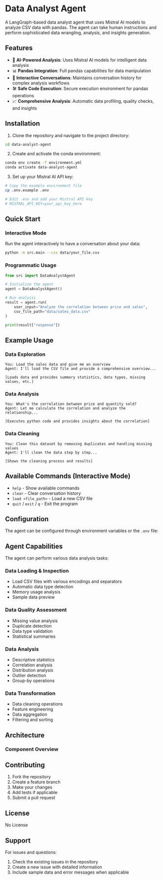 # Data Analyst Agent

A LangGraph-based data analyst agent that uses Mistral AI models to analyze CSV data with pandas. The agent can take human instructions and perform sophisticated data wrangling, analysis, and insights generation.

## Features

- 🤖 **AI-Powered Analysis**: Uses Mistral AI models for intelligent data analysis
- 📊 **Pandas Integration**: Full pandas capabilities for data manipulation
- 🔄 **Interactive Conversations**: Maintains conversation history for complex analysis workflows
- 🛠️ **Safe Code Execution**: Secure execution environment for pandas operations
- 📈 **Comprehensive Analysis**: Automatic data profiling, quality checks, and insights


## Installation

1. Clone the repository and navigate to the project directory:
```bash
cd data-analyst-agent
```

2. Create and activate the conda environment:
```bash
conda env create -f environment.yml
conda activate data-analyst-agent
```

3. Set up your Mistral AI API key:
```bash
# Copy the example environment file
cp .env.example .env

# Edit .env and add your Mistral API key
# MISTRAL_API_KEY=your_api_key_here
```

## Quick Start

### Interactive Mode

Run the agent interactively to have a conversation about your data:

```bash
python -m src.main --csv data/your_file.csv
```


### Programmatic Usage

```python
from src import DataAnalystAgent

# Initialize the agent
agent = DataAnalystAgent()

# Run analysis
result = agent.run(
    user_input="Analyze the correlation between price and sales",
    csv_file_path="data/sales_data.csv"
)

print(result["response"])
```

## Example Usage

### Data Exploration
```
You: Load the sales data and give me an overview
Agent: I'll load the CSV file and provide a comprehensive overview...

[Loads data and provides summary statistics, data types, missing values, etc.]
```

### Data Analysis
```
You: What's the correlation between price and quantity sold?
Agent: Let me calculate the correlation and analyze the relationship...

[Executes python code and provides insights about the correlation]
```

### Data Cleaning
```
You: Clean this dataset by removing duplicates and handling missing values
Agent: I'll clean the data step by step...

[Shows the cleaning process and results]
```

## Available Commands (Interactive Mode)

- `help` - Show available commands
- `clear` - Clear conversation history
- `load <file_path>` - Load a new CSV file
- `quit` / `exit` / `q` - Exit the program

## Configuration

The agent can be configured through environment variables or the `.env` file:

## Agent Capabilities

The agent can perform various data analysis tasks:

### Data Loading & Inspection
- Load CSV files with various encodings and separators
- Automatic data type detection
- Memory usage analysis
- Sample data preview

### Data Quality Assessment
- Missing value analysis
- Duplicate detection
- Data type validation
- Statistical summaries

### Data Analysis
- Descriptive statistics
- Correlation analysis
- Distribution analysis
- Outlier detection
- Group-by operations

### Data Transformation
- Data cleaning operations
- Feature engineering
- Data aggregation
- Filtering and sorting

## Architecture


### Component Overview


## Contributing

1. Fork the repository
2. Create a feature branch
3. Make your changes
4. Add tests if applicable
5. Submit a pull request

## License

No License

## Support

For issues and questions:
1. Check the existing issues in the repository
2. Create a new issue with detailed information
3. Include sample data and error messages when applicable
